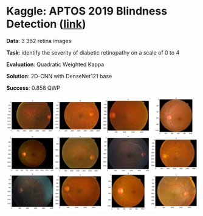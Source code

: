 # Kaggle: APTOS 2019 Blindness Detection ([link](https://www.kaggle.com/c/aptos2019-blindness-detection))

__Data__: 3 362 retina images

__Task__: identify the severity of diabetic retinopathy on a scale of 0 to 4

__Evaluation__: Quadratic Weighted Kappa

__Solution__: 2D-CNN with DenseNet121 base

__Success__: 0.858 QWP

![](images.png)
